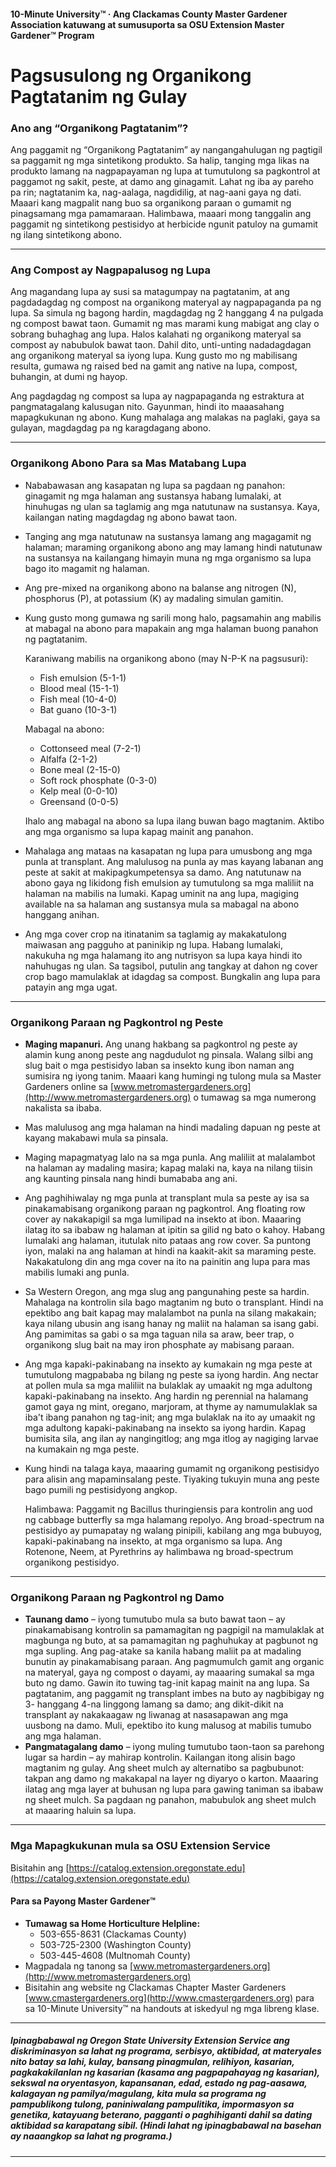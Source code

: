 #### 10-Minute University™ · Ang Clackamas County Master Gardener Association katuwang at sumusuporta sa OSU Extension Master Gardener™ Program

# Pagsusulong ng Organikong Pagtatanim ng Gulay

### Ano ang “Organikong Pagtatanim”?

Ang paggamit ng “Organikong Pagtatanim” ay nangangahulugan ng pagtigil sa paggamit ng mga sintetikong produkto. Sa halip, tanging mga likas na produkto lamang na nagpapayaman ng lupa at tumutulong sa pagkontrol at paggamot ng sakit, peste, at damo ang ginagamit. Lahat ng iba ay pareho pa rin; nagtatanim ka, nag-aalaga, nagdidilig, at nag-aani gaya ng dati. Maaari kang magpalit nang buo sa organikong paraan o gumamit ng pinagsamang mga pamamaraan. Halimbawa, maaari mong tanggalin ang paggamit ng sintetikong pestisidyo at herbicide ngunit patuloy na gumamit ng ilang sintetikong abono.

---

### Ang Compost ay Nagpapalusog ng Lupa

Ang magandang lupa ay susi sa matagumpay na pagtatanim, at ang pagdadagdag ng compost na organikong materyal ay nagpapaganda pa ng lupa. Sa simula ng bagong hardin, magdagdag ng 2 hanggang 4 na pulgada ng compost bawat taon. Gumamit ng mas marami kung mabigat ang clay o sobrang buhaghag ang lupa. Halos kalahati ng organikong materyal sa compost ay nabubulok bawat taon. Dahil dito, unti-unting nadadagdagan ang organikong materyal sa iyong lupa. Kung gusto mo ng mabilisang resulta, gumawa ng raised bed na gamit ang native na lupa, compost, buhangin, at dumi ng hayop.

Ang pagdagdag ng compost sa lupa ay nagpapaganda ng estraktura at pangmatagalang kalusugan nito. Gayunman, hindi ito maaasahang mapagkukunan ng abono. Kung mahalaga ang malakas na paglaki, gaya sa gulayan, magdagdag pa ng karagdagang abono.

---

### Organikong Abono Para sa Mas Matabang Lupa

- Nababawasan ang kasapatan ng lupa sa pagdaan ng panahon: ginagamit ng mga halaman ang sustansya habang lumalaki, at hinuhugas ng ulan sa taglamig ang mga natutunaw na sustansya. Kaya, kailangan nating magdagdag ng abono bawat taon.
- Tanging ang mga natutunaw na sustansya lamang ang magagamit ng halaman; maraming organikong abono ang may lamang hindi natutunaw na sustansya na kailangang himayin muna ng mga organismo sa lupa bago ito magamit ng halaman.
- Ang pre-mixed na organikong abono na balanse ang nitrogen (N), phosphorus (P), at potassium (K) ay madaling simulan gamitin.
- Kung gusto mong gumawa ng sarili mong halo, pagsamahin ang mabilis at mabagal na abono para mapakain ang mga halaman buong panahon ng pagtatanim.

  Karaniwang mabilis na organikong abono (may N-P-K na pagsusuri):
  - Fish emulsion (5-1-1)
  - Blood meal (15-1-1)
  - Fish meal (10-4-0)
  - Bat guano (10-3-1)

  Mabagal na abono:
  - Cottonseed meal (7-2-1)
  - Alfalfa (2-1-2)
  - Bone meal (2-15-0)
  - Soft rock phosphate (0-3-0)
  - Kelp meal (0-0-10)
  - Greensand (0-0-5)

  Ihalo ang mabagal na abono sa lupa ilang buwan bago magtanim. Aktibo ang mga organismo sa lupa kapag mainit ang panahon.

- Mahalaga ang mataas na kasapatan ng lupa para umusbong ang mga punla at transplant. Ang malulusog na punla ay mas kayang labanan ang peste at sakit at makipagkumpetensya sa damo. Ang natutunaw na abono gaya ng likidong fish emulsion ay tumutulong sa mga maliliit na halaman na mabilis na lumaki. Kapag uminit na ang lupa, magiging available na sa halaman ang sustansya mula sa mabagal na abono hanggang anihan.
- Ang mga cover crop na itinatanim sa taglamig ay makakatulong maiwasan ang pagguho at paninikip ng lupa. Habang lumalaki, nakukuha ng mga halamang ito ang nutrisyon sa lupa kaya hindi ito nahuhugas ng ulan. Sa tagsibol, putulin ang tangkay at dahon ng cover crop bago mamulaklak at idagdag sa compost. Bungkalin ang lupa para patayin ang mga ugat.

---

### Organikong Paraan ng Pagkontrol ng Peste

- **Maging mapanuri.** Ang unang hakbang sa pagkontrol ng peste ay alamin kung anong peste ang nagdudulot ng pinsala. Walang silbi ang slug bait o mga pestisidyo laban sa insekto kung ibon naman ang sumisira ng iyong tanim. Maaari kang humingi ng tulong mula sa Master Gardeners online sa [www.metromastergardeners.org](http://www.metromastergardeners.org) o tumawag sa mga numerong nakalista sa ibaba.
- Mas malulusog ang mga halaman na hindi madaling dapuan ng peste at kayang makabawi mula sa pinsala.
- Maging mapagmatyag lalo na sa mga punla. Ang maliliit at malalambot na halaman ay madaling masira; kapag malaki na, kaya na nilang tiisin ang kaunting pinsala nang hindi bumababa ang ani.
- Ang paghihiwalay ng mga punla at transplant mula sa peste ay isa sa pinakamabisang organikong paraan ng pagkontrol. Ang floating row cover ay nakakapigil sa mga lumilipad na insekto at ibon. Maaaring ilatag ito sa ibabaw ng halaman at ipitin sa gilid ng bato o kahoy. Habang lumalaki ang halaman, itutulak nito pataas ang row cover. Sa puntong iyon, malaki na ang halaman at hindi na kaakit-akit sa maraming peste. Nakakatulong din ang mga cover na ito na painitin ang lupa para mas mabilis lumaki ang punla.
- Sa Western Oregon, ang mga slug ang pangunahing peste sa hardin. Mahalaga na kontrolin sila bago magtanim ng buto o transplant. Hindi na epektibo ang bait kapag may malalambot na punla na silang makakain; kaya nilang ubusin ang isang hanay ng maliit na halaman sa isang gabi. Ang pamimitas sa gabi o sa mga taguan nila sa araw, beer trap, o organikong slug bait na may iron phosphate ay mabisang paraan.
- Ang mga kapaki-pakinabang na insekto ay kumakain ng mga peste at tumutulong magpababa ng bilang ng peste sa iyong hardin. Ang nectar at pollen mula sa mga maliliit na bulaklak ay umaakit ng mga adultong kapaki-pakinabang na insekto. Ang hardin ng perennial na halamang gamot gaya ng mint, oregano, marjoram, at thyme ay namumulaklak sa iba't ibang panahon ng tag-init; ang mga bulaklak na ito ay umaakit ng mga adultong kapaki-pakinabang na insekto sa iyong hardin. Kapag bumisita sila, ang ilan ay nangingitlog; ang mga itlog ay nagiging larvae na kumakain ng mga peste.
- Kung hindi na talaga kaya, maaaring gumamit ng organikong pestisidyo para alisin ang mapaminsalang peste. Tiyaking tukuyin muna ang peste bago pumili ng pestisidyong angkop.

  Halimbawa: Paggamit ng Bacillus thuringiensis para kontrolin ang uod ng cabbage butterfly sa mga halamang repolyo. Ang broad-spectrum na pestisidyo ay pumapatay ng walang pinipili, kabilang ang mga bubuyog, kapaki-pakinabang na insekto, at mga organismo sa lupa. Ang Rotenone, Neem, at Pyrethrins ay halimbawa ng broad-spectrum organikong pestisidyo.

---

### Organikong Paraan ng Pagkontrol ng Damo

- **Taunang damo** – iyong tumutubo mula sa buto bawat taon – ay pinakamabisang kontrolin sa pamamagitan ng pagpigil na mamulaklak at magbunga ng buto, at sa pamamagitan ng paghuhukay at pagbunot ng mga supling. Ang pag-atake sa kanila habang maliit pa at madaling bunutin ay pinakamabisang paraan. Ang pagmumulch gamit ang organic na materyal, gaya ng compost o dayami, ay maaaring sumakal sa mga buto ng damo. Gawin ito tuwing tag-init kapag mainit na ang lupa. Sa pagtatanim, ang paggamit ng transplant imbes na buto ay nagbibigay ng 3- hanggang 4-na linggong lamang sa damo; ang dikit-dikit na transplant ay nakakaagaw ng liwanag at nasasapawan ang mga uusbong na damo. Muli, epektibo ito kung malusog at mabilis tumubo ang mga halaman.
- **Pangmatagalang damo** – iyong muling tumutubo taon-taon sa parehong lugar sa hardin – ay mahirap kontrolin. Kailangan itong alisin bago magtanim ng gulay. Ang sheet mulch ay alternatibo sa pagbubunot: takpan ang damo ng makakapal na layer ng diyaryo o karton. Maaaring ilatag ang mga layer at buhusan ng lupa para gawing taniman sa ibabaw ng sheet mulch. Sa pagdaan ng panahon, mabubulok ang sheet mulch at maaaring haluin sa lupa.

---

### Mga Mapagkukunan mula sa OSU Extension Service

Bisitahin ang [https://catalog.extension.oregonstate.edu](https://catalog.extension.oregonstate.edu)

#### Para sa Payong Master Gardener™

- **Tumawag sa Home Horticulture Helpline:**
  - 503-655-8631 (Clackamas County)
  - 503-725-2300 (Washington County)
  - 503-445-4608 (Multnomah County)
- Magpadala ng tanong sa [www.metromastergardeners.org](http://www.metromastergardeners.org)
- Bisitahin ang website ng Clackamas Chapter Master Gardeners [www.cmastergardeners.org](http://www.cmastergardeners.org) para sa 10-Minute University™ na handouts at iskedyul ng mga libreng klase.

---

##### Ipinagbabawal ng Oregon State University Extension Service ang diskriminasyon sa lahat ng programa, serbisyo, aktibidad, at materyales nito batay sa lahi, kulay, bansang pinagmulan, relihiyon, kasarian, pagkakakilanlan ng kasarian (kasama ang pagpapahayag ng kasarian), sekswal na oryentasyon, kapansanan, edad, estado ng pag-aasawa, kalagayan ng pamilya/magulang, kita mula sa programa ng pampublikong tulong, paniniwalang pampulitika, impormasyon sa genetika, katayuang beterano, pagganti o paghihiganti dahil sa dating aktibidad sa karapatang sibil. (Hindi lahat ng ipinagbabawal na basehan ay naaangkop sa lahat ng programa.)
---
